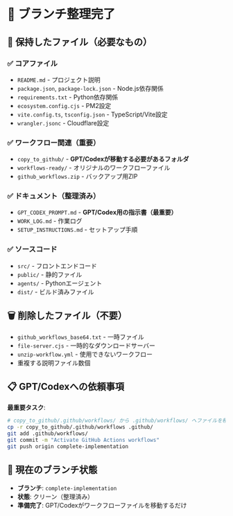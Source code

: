 # 🧹 ブランチ整理完了

## 📁 保持したファイル（必要なもの）

### ✅ コアファイル
- `README.md` - プロジェクト説明
- `package.json`, `package-lock.json` - Node.js依存関係
- `requirements.txt` - Python依存関係
- `ecosystem.config.cjs` - PM2設定
- `vite.config.ts`, `tsconfig.json` - TypeScript/Vite設定
- `wrangler.jsonc` - Cloudflare設定

### ✅ ワークフロー関連（重要）
- `copy_to_github/` - **GPT/Codexが移動する必要があるフォルダ**
- `workflows-ready/` - オリジナルのワークフローファイル
- `github_workflows.zip` - バックアップ用ZIP

### ✅ ドキュメント（整理済み）
- `GPT_CODEX_PROMPT.md` - **GPT/Codex用の指示書（最重要）**
- `WORK_LOG.md` - 作業ログ
- `SETUP_INSTRUCTIONS.md` - セットアップ手順

### ✅ ソースコード
- `src/` - フロントエンドコード
- `public/` - 静的ファイル
- `agents/` - Pythonエージェント
- `dist/` - ビルド済みファイル

## 🗑️ 削除したファイル（不要）
- `github_workflows_base64.txt` - 一時ファイル
- `file-server.cjs` - 一時的なダウンロードサーバー
- `unzip-workflow.yml` - 使用できないワークフロー
- 重複する説明ファイル数個

## 📋 GPT/Codexへの依頼事項

**最重要タスク**: 
```bash
# copy_to_github/.github/workflows/ から .github/workflows/ へファイルを移動
cp -r copy_to_github/.github/workflows .github/
git add .github/workflows/
git commit -m "Activate GitHub Actions workflows"
git push origin complete-implementation
```

## 🎯 現在のブランチ状態
- **ブランチ**: `complete-implementation`
- **状態**: クリーン（整理済み）
- **準備完了**: GPT/Codexがワークフローファイルを移動するだけ